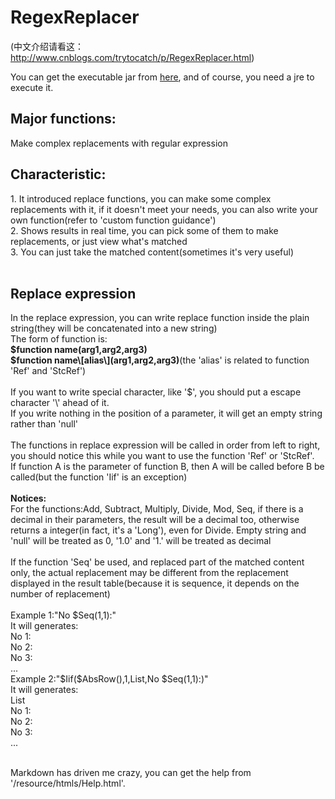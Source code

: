 RegexReplacer
=============
(中文介绍请看这：http://www.cnblogs.com/trytocatch/p/RegexReplacer.html)

You can get the executable jar from [here](https://github.com/trytocatch/RegexReplacer/raw/master/executable%20jar/RegexReplacer.jar), and of course, you need a jre to execute it.

<h2>Major functions:</h2>
Make complex replacements with regular expression<br>
<h2>Characteristic:</h2>
1. It introduced replace functions, you can make some complex replacements with it, if it doesn't meet your needs, you can also write your own function(refer to 'custom function guidance')<br>
2. Shows results in real time, you can pick some of them to make replacements, or just view what's matched<br>
3. You can just take the matched content(sometimes it's very useful)<br>
<br>
<h2>Replace expression</h2>
In the replace expression, you can write replace function inside the plain string(they will be concatenated into a new string)<br>
The form of function is:<br>
<b>$function name(arg1,arg2,arg3)</b><br>
<b>$function name\[alias\](arg1,arg2,arg3)</b>(the 'alias' is related to function 'Ref' and 'StcRef')<br>
<br>
If you want to write special character, like '$', you should put a escape character '\' ahead of it. <br>
If you write nothing in the position of a parameter, it will get an empty string rather than 'null'<br>
<br>
The functions in replace expression will be called in order from left to right, you should notice this while you want to use the function 'Ref' or 'StcRef'.<br>
If function A is the parameter of function B, then A will be called before B be called(but the function 'Iif' is an exception)<br>
<br>
<b>Notices: </b><br>
 For the functions:Add, Subtract, Multiply, Divide, Mod, Seq, if there is a decimal in their parameters, the result will be a decimal too, otherwise returns a integer(in fact, it's a 'Long'), even for Divide. Empty string and 'null' will be treated as 0, '1.0' and '1.' will be treated as decimal<br>
<br>
 If the function 'Seq' be used, and replaced part of the matched content only, the actual replacement may be different from the replacement displayed in the result table(because it is sequence, it depends on the number of replacement)<br>
<br>
Example 1:"No $Seq(1,1):"<br>
It will generates:<br>
No 1:<br>
No 2:<br>
No 3:<br>
...<br>
Example 2:"$Iif($AbsRow(),1,List,No $Seq(1,1):)"<br>
It will generates:<br>
List<br>
No 1:<br>
No 2:<br>
No 3:<br>
...<br>
<br>

Markdown has driven me crazy, you can get the help from '/resource/htmls/Help.html'.
